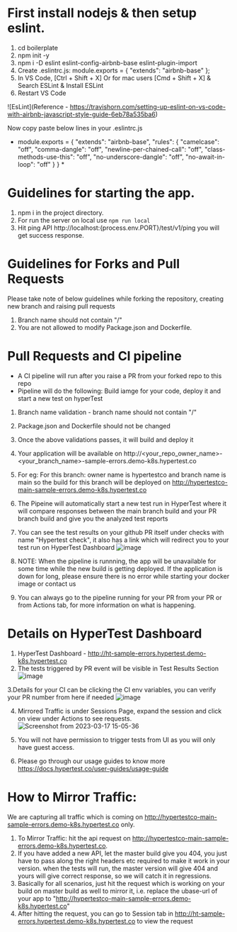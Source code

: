 # First install nodejs & then setup eslint.
1. cd boilerplate
2. npm init -y
3. npm i -D eslint eslint-config-airbnb-base eslint-plugin-import
4. Create .eslintrc.js: module.exports = { "extends": "airbnb-base" };
5. In VS Code, [Ctrl + Shift + X] Or for mac users [Cmd + Shift + X] & Search ESLint & Install ESLint
6. Restart VS Code

![EsLint](Reference - https://travishorn.com/setting-up-eslint-on-vs-code-with-airbnb-javascript-style-guide-6eb78a535ba6)

Now copy paste below lines in your .eslintrc.js

* module.exports = {
    "extends": "airbnb-base",
    "rules": {
        "camelcase": "off",
        "comma-dangle": "off",
        "newline-per-chained-call": "off",
        "class-methods-use-this": "off",
        "no-underscore-dangle": "off",
        "no-await-in-loop": "off"
    }
} *

# Guidelines for starting the app.
1. npm i in the project directory.
2. For run the server on local use ```npm run local```
3. Hit ping API http://localhost:{process.env.PORT}/test/v1/ping you will get success response.


# Guidelines for Forks and Pull Requests
Please take note of below guidelines while forking the repository, creating new branch and raising pull requests
1. Branch name should not contain "/"
2. You are not allowed to modify Package.json and Dockerfile.


# Pull Requests and CI pipeline
* A CI pipeline will run after you raise a PR from your forked repo to this repo
* Pipeline will do the following: Build iamge for your code, deploy it and start a new test on hyperTest

1. Branch name validation - branch name should not contain "/"
2. Package.json and Dockerfile should not be changed
3. Once the above validations passes, it will build and deploy it
4. Your application will be available on http://<your_repo_owner_name>-<your_branch_name>-sample-errors.demo-k8s.hypertest.co
5. For eg: For this branch: owner name is hypertestco and branch name is main so the build for this branch will be deployed on http://hypertestco-main-sample-errors.demo-k8s.hypertest.co
6. The Pipeine will automatically start a new test run in HyperTest where it will compare responses between the main branch build and your PR branch build and give you the analyzed test reports
7. You can see the test results on your github PR itself under checks with name "Hypertest check", it also has a link which will redirect you to your test run on HyperTest Dashboard
![image](https://user-images.githubusercontent.com/111106290/225868698-01c9b583-7b39-4425-b07e-3a2ab76dca98.png)


8. NOTE: When the pipeline is runnning, the app will be unavailable for some time while the new build is getting deployed. If the application is down for long, please ensure there is no error while starting your docker image or contact us
9. You can always go to the pipeline running for your PR from your PR or from Actions tab, for more information on what is happening.


# Details on HyperTest Dashboard
1. HyperTest Dashboard - http://ht-sample-errors.hypertest.demo-k8s.hypertest.co
2. The tests triggered by PR event will be visible in Test Results Section
![image](https://user-images.githubusercontent.com/111106290/225873484-ef9faa9c-53b8-46fd-b735-546e64f3a749.png)


3.Details for your CI can be clicking the CI env variables, you can verify your PR number from here if needed
![image](https://user-images.githubusercontent.com/111106290/225873955-890ec6c6-b50b-43c6-9a01-a8a918bd4491.png)


4. Mirrored Traffic is under Sessions Page, expand the session and click on view under Actions to see requests.
![Screenshot from 2023-03-17 15-05-36](https://user-images.githubusercontent.com/111106290/225867661-ae941912-e09a-416b-9906-daf5e802a720.png)

5. You will not have permission to trigger tests from UI as you will only have guest access.
6. Please go through our usage guides to know more https://docs.hypertest.co/user-guides/usage-guide

# How to Mirror Traffic:
We are capturing all traffic which is coming on http://hypertestco-main-sample-errors.demo-k8s.hypertest.co only.
1. To Mirror Traffic: hit the api request on http://hypertestco-main-sample-errors.demo-k8s.hypertest.co.
2. If you have added a new API, let the master build give you 404, you just have to pass along the right headers etc required to make it work in your version. when the tests will run, the master version will give 404 and yours will give correct response, so we will catch it in regressions.
3. Basically for all scenarios, just hit the request which is working on your build on master build as well to mirror it, i.e. replace the ubase-url of your app to "http://hypertestco-main-sample-errors.demo-k8s.hypertest.co"
4. After hitting the request, you can go to Session tab in http://ht-sample-errors.hypertest.demo-k8s.hypertest.co to view the request
